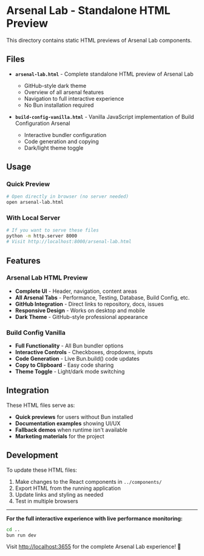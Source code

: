 # Arsenal Lab - Standalone HTML Preview

This directory contains static HTML previews of Arsenal Lab components.

## Files

- **`arsenal-lab.html`** - Complete standalone HTML preview of Arsenal Lab
  - GitHub-style dark theme
  - Overview of all arsenal features
  - Navigation to full interactive experience
  - No Bun installation required

- **`build-config-vanilla.html`** - Vanilla JavaScript implementation of Build Configuration Arsenal
  - Interactive bundler configuration
  - Code generation and copying
  - Dark/light theme toggle

## Usage

### Quick Preview
```bash
# Open directly in browser (no server needed)
open arsenal-lab.html
```

### With Local Server
```bash
# If you want to serve these files
python -m http.server 8000
# Visit http://localhost:8000/arsenal-lab.html
```

## Features

### Arsenal Lab HTML Preview
- **Complete UI** - Header, navigation, content areas
- **All Arsenal Tabs** - Performance, Testing, Database, Build Config, etc.
- **GitHub Integration** - Direct links to repository, docs, issues
- **Responsive Design** - Works on desktop and mobile
- **Dark Theme** - GitHub-style professional appearance

### Build Config Vanilla
- **Full Functionality** - All Bun bundler options
- **Interactive Controls** - Checkboxes, dropdowns, inputs
- **Code Generation** - Live Bun.build() code updates
- **Copy to Clipboard** - Easy code sharing
- **Theme Toggle** - Light/dark mode switching

## Integration

These HTML files serve as:
- **Quick previews** for users without Bun installed
- **Documentation examples** showing UI/UX
- **Fallback demos** when runtime isn't available
- **Marketing materials** for the project

## Development

To update these HTML files:
1. Make changes to the React components in `../components/`
2. Export HTML from the running application
3. Update links and styling as needed
4. Test in multiple browsers

---

**For the full interactive experience with live performance monitoring:**
```bash
cd ..
bun run dev
```

Visit [http://localhost:3655](http://localhost:3655) for the complete Arsenal Lab experience! 🚀
